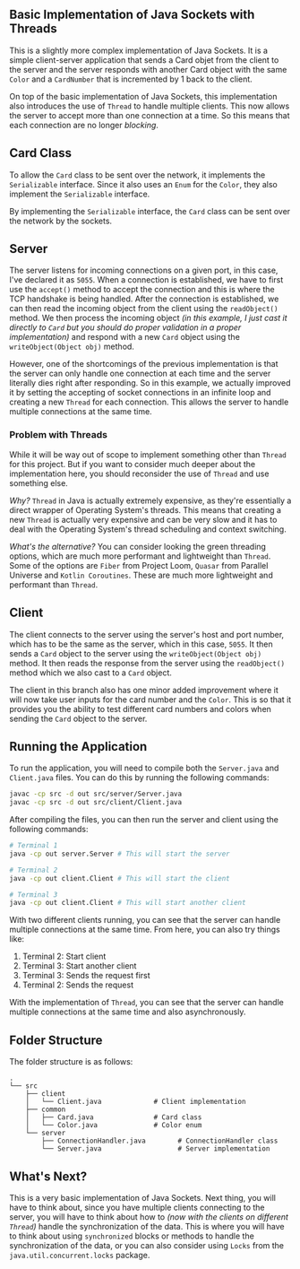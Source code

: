 ## Basic Implementation of Java Sockets with Threads

This is a slightly more complex implementation of Java Sockets. It is a simple client-server
application that sends a Card objet from the client to the server and the server responds with
another Card object with the same `Color` and a `CardNumber` that is incremented by 1 back to the
client.

On top of the basic implementation of Java Sockets, this implementation also introduces the use of
`Thread` to handle multiple clients. This now allows the server to accept more than one connection
at a time. So this means that each connection are no longer _blocking_.

## Card Class

To allow the `Card` class to be sent over the network, it implements the `Serializable` interface.
Since it also uses an `Enum` for the `Color`, they also implement the `Serializable` interface.

By implementing the `Serializable` interface, the `Card` class can be sent over the network by the
sockets.

## Server

The server listens for incoming connections on a given port, in this case, I've declared it as `5055`.
When a connection is established, we have to first use the `accept()` method to accept the connection
and this is where the TCP handshake is being handled. After the connection is established, we can
then read the incoming object from the client using the `readObject()` method. We then process the
incoming object _(in this example, I just cast it directly to `Card` but you should do proper validation
in a proper implementation)_ and respond with a new `Card` object using the `writeObject(Object obj)`
method.

However, one of the shortcomings of the previous implementation is that the server can only handle one
connection at each time and the server literally dies right after responding. So in this example, we
actually improved it by setting the accepting of socket connections in an infinite loop and creating a
new `Thread` for each connection. This allows the server to handle multiple connections at the same time.

### Problem with Threads

While it will be way out of scope to implement something other than `Thread` for this project. But if you
want to consider much deeper about the implementation here, you should reconsider the use of `Thread` and
use something else.

_Why?_ `Thread` in Java is actually extremely expensive, as they're essentially a direct wrapper of Operating
System's threads. This means that creating a new `Thread` is actually very expensive and can be very slow and
it has to deal with the Operating System's thread scheduling and context switching.

_What's the alternative?_ You can consider looking the green threading options, which are much more performant
and lightweight than `Thread`. Some of the options are `Fiber` from Project Loom, `Quasar` from Parallel Universe
and `Kotlin Coroutines`. These are much more lightweight and performant than `Thread`.

## Client

The client connects to the server using the server's host and port number, which has to be the same as the
server, which in this case, `5055`. It then sends a `Card` object to the server using the
`writeObject(Object obj)` method. It then reads the response from the server using the `readObject()` method
which we also cast to a `Card` object.

The client in this branch also has one minor added improvement where it will now take user inputs for the card
number and the `Color`. This is so that it provides you the ability to test different card numbers and colors
when sending the `Card` object to the server.

## Running the Application

To run the application, you will need to compile both the `Server.java` and `Client.java` files. You can do
this by running the following commands:

```bash
javac -cp src -d out src/server/Server.java
javac -cp src -d out src/client/Client.java
```

After compiling the files, you can then run the server and client using the following commands:

```bash
# Terminal 1
java -cp out server.Server # This will start the server

# Terminal 2
java -cp out client.Client # This will start the client

# Terminal 3
java -cp out client.Client # This will start another client
```

With two different clients running, you can see that the server can handle multiple connections at the
same time. From here, you can also try things like:

1. Terminal 2: Start client
2. Terminal 3: Start another client
3. Terminal 3: Sends the request first
4. Terminal 2: Sends the request

With the implementation of `Thread`, you can see that the server can handle multiple connections at the
same time and also asynchronously.

## Folder Structure

The folder structure is as follows:

```
.
└── src
    ├── client
    │   └── Client.java             # Client implementation
    ├── common
    │   ├── Card.java               # Card class
    │   └── Color.java              # Color enum
    └── server
        ├── ConnectionHandler.java        # ConnectionHandler class
        └── Server.java                   # Server implementation
```

## What's Next?

This is a very basic implementation of Java Sockets. Next thing, you will have to think about, since you
have multiple clients connecting to the server, you will have to think about how to _(now with the clients
on different `Thread`)_ handle the synchronization of the data. This is where you will have to think
about using `synchronized` blocks or methods to handle the synchronization of the data, or you can also
consider using `Locks` from the `java.util.concurrent.locks` package.